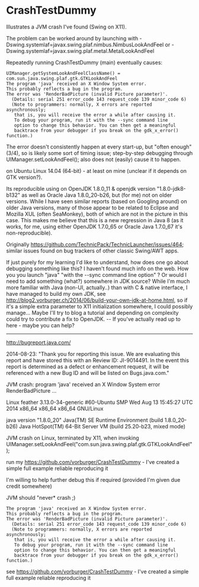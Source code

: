 CrashTestDummy
==============

Illustrates a JVM crash I've found (Swing on X11).

The problem can be worked around by launching with 
-Dswing.systemlaf=javax.swing.plaf.nimbus.NimbusLookAndFeel
or
-Dswing.systemlaf=javax.swing.plaf.metal.MetalLookAndFeel

Repeatedly running CrashTestDummy (main) eventually causes:

    UIManager.getSystemLookAndFeelClassName() = com.sun.java.swing.plaf.gtk.GTKLookAndFeel
    The program 'java' received an X Window System error.
    This probably reflects a bug in the program.
    The error was 'RenderBadPicture (invalid Picture parameter)'.
      (Details: serial 251 error_code 143 request_code 139 minor_code 6)
      (Note to programmers: normally, X errors are reported asynchronously;
       that is, you will receive the error a while after causing it.
       To debug your program, run it with the --sync command line
       option to change this behavior. You can then get a meaningful
       backtrace from your debugger if you break on the gdk_x_error() function.)

The error doesn't consistently happen at every start-up, but "often enough" (3/4),
so is likely some sort of timing issue; step-by-step debugging through
UIManager.setLookAndFeel(); also does not (easily) cause it to happen.

on Ubuntu Linux 14.04 (64-bit) - at least on mine (unclear if it depends on GTK version?).

Its reproducible using on OpenJDK 1.8.0_11 & openjdk version "1.8.0-jdk8-b132" as well as Oracle Java 1.8.0_20-b26, but (for me) not on older versions.
While I have seen similar reports (based on Googling around) on older Java versions,
many of those appear to be related to Eclipse and Mozilla XUL (often SeaMonkey),
both of which are not in the picture in this case.  This makes me believe that
this is a new regression in Java 8 (as it works, for me, using either
OpenJDK 1.7.0_65 or Oracle Java 1.7.0_67 it's non-reproducible).

Originally https://github.com/TechnicPack/TechnicLauncher/issues/464;
similar issues found on bug trackers of other classic Swing/AWT apps.

If just purely for my learning I'd like to understand, how does one go about debugging something like this? I haven't found much info on the web. How you you launch "java" "with the --sync command line option" ? Or would I need to add something (what?) somewhere in JDK source? While I'm much more familiar with Java (non-UI, actually..) than with C & native interface, I have managed to build my own JDK, see http://blog2.vorburger.ch/2014/06/build-your-own-jdk-at-home.html, so if it's a simple extra parameter to X11 initialization somewhere, I could possibly manage... Maybe I'll try to blog a tutorial and depending on complexity could try to contribute a fix to OpenJDK. -- If you've actually read up to here - maybe you can help? 

___
http://bugreport.java.com/

2014-08-23: "Thank you for reporting this issue. We are evaluating this report and have stored this with an Review ID: JI-9014491. In the event this report is determined as a defect or enhancement request, it will be referenced with a new Bug ID and will be listed on Bugs.java.com."

JVM crash: program 'java' received an X Window System error RenderBadPicture ...

Linux feather 3.13.0-34-generic #60-Ubuntu SMP Wed Aug 13 15:45:27 UTC 2014 x86_64 x86_64 x86_64 GNU/Linux

java version "1.8.0_20"
Java(TM) SE Runtime Environment (build 1.8.0_20-b26)
Java HotSpot(TM) 64-Bit Server VM (build 25.20-b23, mixed mode)

JVM crash on Linux, terminated by X11, when invoking UIManager.setLookAndFeel("com.sun.java.swing.plaf.gtk.GTKLookAndFeel");

run my https://github.com/vorburger/CrashTestDummy - I've created a simple full example reliable reproducing it

I'm willing to help further debug this if required (provided I'm given due credit somewhere)

JVM should "never* crash ;)

    The program 'java' received an X Window System error.
    This probably reflects a bug in the program.
    The error was 'RenderBadPicture (invalid Picture parameter)'.
      (Details: serial 251 error_code 143 request_code 139 minor_code 6)
      (Note to programmers: normally, X errors are reported asynchronously;
       that is, you will receive the error a while after causing it.
       To debug your program, run it with the --sync command line
       option to change this behavior. You can then get a meaningful
       backtrace from your debugger if you break on the gdk_x_error() function.)

see https://github.com/vorburger/CrashTestDummy - I've created a simple full example reliable reproducing it